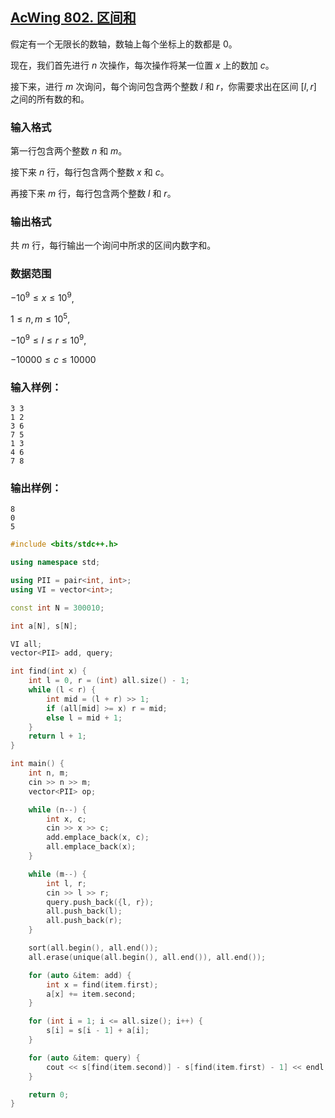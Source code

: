 ## [AcWing 802. 区间和](https://www.acwing.com/problem/content/804/)

假定有一个无限长的数轴，数轴上每个坐标上的数都是 0。

现在，我们首先进行 $n$ 次操作，每次操作将某一位置 $x$ 上的数加 $c$。

接下来，进行 $m$ 次询问，每个询问包含两个整数 $l$ 和 $r$，你需要求出在区间 $[l, r]$ 之间的所有数的和。

### **输入格式**

第一行包含两个整数 $n$ 和 $m$。

接下来 $n$ 行，每行包含两个整数 $x$ 和 $c$。

再接下来 $m$ 行，每行包含两个整数 $l$ 和 $r$。

### **输出格式**

共 $m$ 行，每行输出一个询问中所求的区间内数字和。

### 数据范围

$−10^9≤x≤10^9$,

$1≤n,m≤10^5$,

$−10^9≤l≤r≤10^9$,

$−10000≤c≤10000$

### **输入样例：**

```
3 3
1 2
3 6
7 5
1 3
4 6
7 8
```

### **输出样例：**

```
8
0
5
```

```cpp
#include <bits/stdc++.h>

using namespace std;

using PII = pair<int, int>;
using VI = vector<int>;

const int N = 300010;

int a[N], s[N];

VI all;
vector<PII> add, query;

int find(int x) {
    int l = 0, r = (int) all.size() - 1;
    while (l < r) {
        int mid = (l + r) >> 1;
        if (all[mid] >= x) r = mid;
        else l = mid + 1;
    }
    return l + 1;
}

int main() {
    int n, m;
    cin >> n >> m;
    vector<PII> op;

    while (n--) {
        int x, c;
        cin >> x >> c;
        add.emplace_back(x, c);
        all.emplace_back(x);
    }

    while (m--) {
        int l, r;
        cin >> l >> r;
        query.push_back({l, r});
        all.push_back(l);
        all.push_back(r);
    }

    sort(all.begin(), all.end());
    all.erase(unique(all.begin(), all.end()), all.end());

    for (auto &item: add) {
        int x = find(item.first);
        a[x] += item.second;
    }

    for (int i = 1; i <= all.size(); i++) {
        s[i] = s[i - 1] + a[i];
    }

    for (auto &item: query) {
        cout << s[find(item.second)] - s[find(item.first) - 1] << endl;
    }

    return 0;
}
```